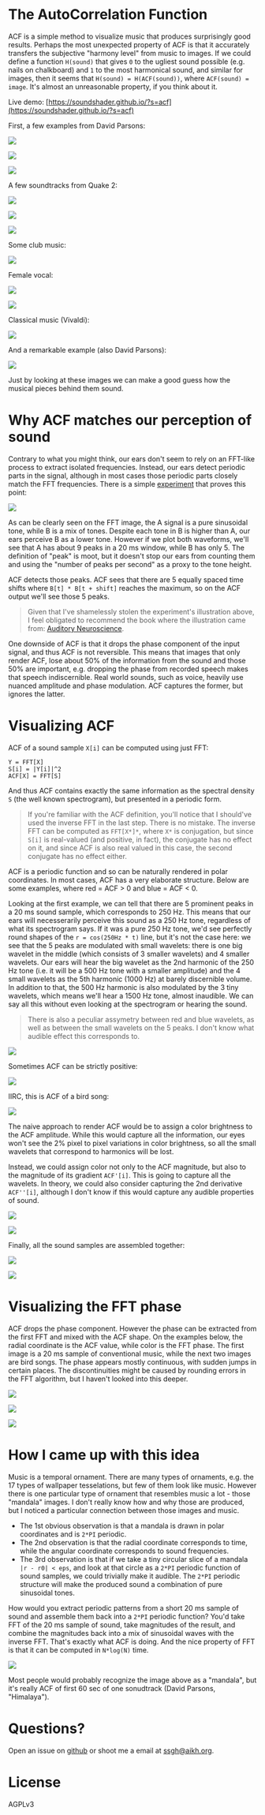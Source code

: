 # The AutoCorrelation Function

ACF is a simple method to visualize music that produces surprisingly good results. Perhaps the most unexpected property of ACF is that it accurately transfers the subjective "harmony level" from music to images. If we could define a function `H(sound)` that gives `0` to the ugliest sound possible (e.g. nails on chalkboard) and `1` to the most harmonical sound, and similar for images, then it seems that `H(sound) = H(ACF(sound))`, where `ACF(sound) = image`. It's almost an unreasonable property, if you think about it.

Live demo: [https://soundshader.github.io/?s=acf](https://soundshader.github.io/?s=acf)

First, a few examples from David Parsons:

![](../../pics/acf-1.png)

![](../../pics/acf-3.png)

![](../../pics/acf-4.png)

A few soundtracks from Quake 2:

![](../../pics/acf-6.png)

![](../../pics/acf-7.png)

![](../../pics/acf-8.png)

Some club music:

![](../../pics/acf-9.png)

Female vocal:

![](../../pics/song-1.png)

![](../../pics/song-2.png)

Classical music (Vivaldi):

![](../../pics/vivaldi-1.png)

And a remarkable example (also David Parsons):

![](../../pics/bowl-1.png)

Just by looking at these images we can make a good guess how the musical pieces behind them sound.

# Why ACF matches our perception of sound

Contrary to what you might think, our ears don't seem to rely on an FFT-like process to extract isolated frequencies. Instead, our ears detect periodic parts in the signal, although in most cases those periodic parts closely match the FFT frequencies. There is a simple [experiment](https://auditoryneuroscience.com/pitch/missing-fundamental-stimuli) that proves this point:

![](https://auditoryneuroscience.com/sites/default/files/missingFundamental2.png)

As can be clearly seen on the FFT image, the A signal is a pure sinusoidal tone, while B is a mix of tones. Despite each tone in B is higher than A, our ears perceive B as a lower tone. However if we plot both waveforms, we'll see that A has about 9 peaks in a 20 ms window, while B has only 5. The definition of "peak" is moot, but it doesn't stop our ears from counting them and using the "number of peaks per second" as a proxy to the tone height.

ACF detects those peaks. ACF sees that there are 5 equally spaced time shifts where `B[t] * B[t + shift]` reaches the maximum, so on the ACF output we'll see those 5 peaks.

> Given that I've shamelessly stolen the experiment's illustration above, I feel obligated to recommend the book where the illustration came from: [Auditory Neuroscience](https://auditoryneuroscience.com/book-preview).

One downside of ACF is that it drops the phase component of the input signal, and thus ACF is not reversible. This means that images that only render ACF, lose about 50% of the information from the sound and those 50% are important, e.g. dropping the phase from recorded speech makes that speech indiscernible. Real world sounds, such as voice, heavily use nuanced amplitude and phase modulation. ACF captures the former, but ignores the latter.

# Visualizing ACF

ACF of a sound sample `X[i]` can be computed using just FFT:

```
Y = FFT[X]
S[i] = |Y[i]|^2
ACF[X] = FFT[S]
```

And thus ACF contains exactly the same information as the spectral density `S` (the well known spectrogram), but presented in a periodic form.

> If you're familiar with the ACF definition, you'll notice that I should've used the inverse FFT in the last step. There is no mistake. The inverse FFT can be computed as `FFT[X*]*`, where `X*` is conjugation, but since `S[i]` is real-valued (and positive, in fact), the conjugate has no effect on it, and since ACF is also real valued in this case, the second conjugate has no effect either.

ACF is a periodic function and so can be naturally rendered in polar coordinates. In most cases, ACF has a very elaborate structure. Below are some examples, where red = ACF > 0 and blue = ACF < 0.

Looking at the first example, we can tell that there are 5 prominent peaks in a 20 ms sound sample, which corresponds to 250 Hz. This means that our ears will necesserarily perceive this sound as a 250 Hz tone, regardless of what its spectrogram says. If it was a pure 250 Hz tone, we'd see perfectly round shapes of the `r = cos(250Hz * t)` line, but it's not the case here: we see that the 5 peaks are modulated with small wavelets: there is one big wavelet in the middle (which consists of 3 smaller wavelets) and 4 smaller wavelets. Our ears will hear the big wavelet as the 2nd harmonic of the 250 Hz tone (i.e. it will be a 500 Hz tone with a smaller amplitude) and the 4 small wavelets as the 5th harmonic (1000 Hz) at barely discernible volume. In addition to that, the 500 Hz harmonic is also modulated by the 3 tiny wavelets, which means we'll hear a 1500 Hz tone, almost inaudible. We can say all this without even looking at the spectrogram or hearing the sound.

> There is also a peculiar assymetry between red and blue wavelets, as well as between the small wavelets on the 5 peaks. I don't know what audible effect this corresponds to.

![](../../pics/acf-c-1.png)

Sometimes ACF can be strictly positive:

![](../../pics/acf-c-2.png)

IIRC, this is ACF of a bird song:

![](../../pics/acf-c-3.png)

The naive approach to render ACF would be to assign a color brightness to the ACF amplitude. While this would capture all the information, our eyes won't see the 2% pixel to pixel variations in color brightness, so all the small wavelets that correspond to harmonics will be lost.

Instead, we could assign color not only to the ACF magnitude, but also to the magnitude of its gradient `ACF'[i]`. This is going to capture all the wavelets. In theory, we could also consider capturing the 2nd derivative `ACF''[i]`, although I don't know if this would capture any audible properties of sound.

![](../../pics/acf-c-4.png)

![](../../pics/acf-c-5.png)

Finally, all the sound samples are assembled together:

![](../../pics/acf-10.png)

![](../../pics/acf-11.png)

# Visualizing the FFT phase

ACF drops the phase component. However the phase can be extracted from the first FFT and mixed with the ACF shape. On the examples below, the radial coordinate is the ACF value, while color is the FFT phase. The first image is a 20 ms sample of conventional music, while the next two images are bird songs. The phase appears mostly continuous, with sudden jumps in certain places. The discontinuities might be caused by rounding errors in the FFT algorithm, but I haven't looked into this deeper.

![](../../pics/phase-1.png)

![](../../pics/phase-2.png)

![](../../pics/phase-3.png)

# How I came up with this idea

Music is a temporal ornament. There are many types of ornaments, e.g. the 17 types of wallpaper tesselations, but few of them look like music. However there is one particular type of ornament that resembles music a lot - those "mandala" images. I don't really know how and why those are produced, but I noticed a particular connection between those images and music.

- The 1st obvious observation is that a mandala is drawn in polar coordinates and is `2*PI` periodic.
- The 2nd observation is that the radial coordinate corresponds to time, while the angular coordinate corresponds to sound frequencies.
- The 3rd observation is that if we take a tiny circular slice of a mandala `|r - r0| < eps`, and look at that circle as a `2*PI` periodic function of sound samples, we could trivially make it audible. The `2*PI` periodic structure will make the produced sound a combination of pure sinusoidal tones.

How would you extract periodic patterns from a short 20 ms sample of sound and assemble them back into a `2*PI` periodic function? You'd take FFT of the 20 ms sample of sound, take magnitudes of the result, and combine the magnitudes back into a mix of sinusoidal waves with the inverse FFT. That's exactly what ACF is doing. And the nice property of FFT is that it can be computed in `N*log(N)` time.

![](../../pics/bowl-2.png)

Most people would probably recognize the image above as a "mandala", but it's really ACF of first 60 sec of one sonudtrack (David Parsons, "Himalaya").

# Questions?

Open an issue on [github](https://github.com/soundshader/soundshader.github.io) or shoot me a email at [ssgh@aikh.org](mailto:ssgh@aikh.org).

# License

AGPLv3
